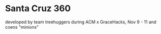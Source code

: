 # Santa Cruz 360
developed by team treehuggers during ACM x GraceHacks, Nov 9 - 11
and coens "minions"
